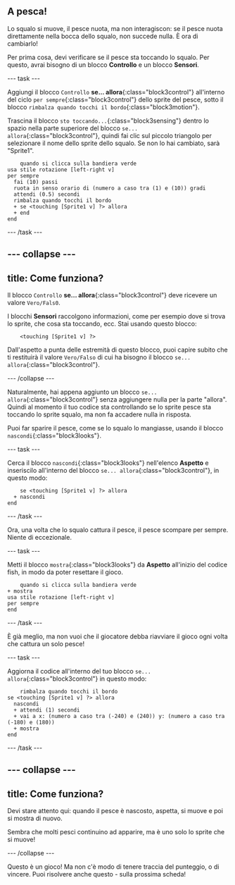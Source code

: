 ## A pesca!

Lo squalo si muove, il pesce nuota, ma non interagiscon: se il pesce nuota direttamente nella bocca dello squalo, non succede nulla. È ora di cambiarlo!

Per prima cosa, devi verificare se il pesce sta toccando lo squalo. Per questo, avrai bisogno di un blocco **Controllo** e un blocco **Sensori**.

\--- task \---

Aggiungi il blocco `Controllo` **se... allora**{:class="block3control"} all'interno del ciclo `per sempre`{:class="block3control"} dello sprite del pesce, sotto il blocco `rimbalza quando tocchi il bordo`{:class="block3motion"}.

Trascina il blocco `sto toccando...`{:class="block3sensing"} dentro lo spazio nella parte superiore del blocco `se... allora`{:class="block3control"}, quindi fai clic sul piccolo triangolo per selezionare il nome dello sprite dello squalo. Se non lo hai cambiato, sarà "Sprite1".

```blocks3
    quando si clicca sulla bandiera verde
usa stile rotazione [left-right v]
per sempre 
  fai (10) passi
  ruota in senso orario di (numero a caso tra (1) e (10)) gradi
  attendi (0.5) secondi
  rimbalza quando tocchi il bordo
  + se <touching [Sprite1 v] ?> allora
  + end
end
```

\--- /task \---

## \--- collapse \---

## title: Come funziona?

Il blocco `Controllo` **se... allora**{:class="block3control"} deve ricevere un valore `Vero/Fals0`.

I blocchi **Sensori** raccolgono informazioni, come per esempio dove si trova lo sprite, che cosa sta toccando, ecc. Stai usando questo blocco:

```blocks3
    <touching [Sprite1 v] ?>
```

Dall'aspetto a punta delle estremità di questo blocco, puoi capire subito che ti restituirà il valore `Vero/Falso` di cui ha bisogno il blocco `se... allora`{:class="block3control"}.

\--- /collapse \---

Naturalmente, hai appena aggiunto un blocco `se... allora`{:class="block3control"} senza aggiungere nulla per la parte "allora". Quindi al momento il tuo codice sta controllando se lo sprite pesce sta toccando lo sprite squalo, ma non fa accadere nulla in risposta.

Puoi far sparire il pesce, come se lo squalo lo mangiasse, usando il blocco `nascondi`{:class="block3looks"}.

\--- task \---

Cerca il blocco `nascondi`{:class="block3looks"} nell'elenco **Aspetto** e inseriscilo all'interno del blocco `se... allora`{:class="block3control"}, in questo modo:

```blocks3
    se <touching [Sprite1 v] ?> allora 
  + nascondi
end
```

\--- /task \---

Ora, una volta che lo squalo cattura il pesce, il pesce scompare per sempre. Niente di eccezionale.

\--- task \---

Metti il blocco `mostra`{:class="block3looks"} da **Aspetto** all'inizio del codice fish, in modo da poter resettare il gioco.

```blocks3
    quando si clicca sulla bandiera verde
+ mostra
usa stile rotazione [left-right v]
per sempre
end
```

\--- /task \---

È già meglio, ma non vuoi che il giocatore debba riavviare il gioco ogni volta che cattura un solo pesce!

\--- task \---

Aggiorna il codice all'interno del tuo blocco `se... allora`{:class="block3control"} in questo modo:

```blocks3
    rimbalza quando tocchi il bordo
se <touching [Sprite1 v] ?> allora 
  nascondi
  + attendi (1) secondi
  + vai a x: (numero a caso tra (-240) e (240)) y: (numero a caso tra (-180) e (180))
  + mostra
end
```

\--- /task \---

## \--- collapse \---

## title: Come funziona?

Devi stare attento qui: quando il pesce è nascosto, aspetta, si muove e poi si mostra di nuovo.

Sembra che molti pesci continuino ad apparire, ma è uno solo lo sprite che si muove!

\--- /collapse \---

Questo è un gioco! Ma non c'è modo di tenere traccia del punteggio, o di vincere. Puoi risolvere anche questo - sulla prossima scheda!
